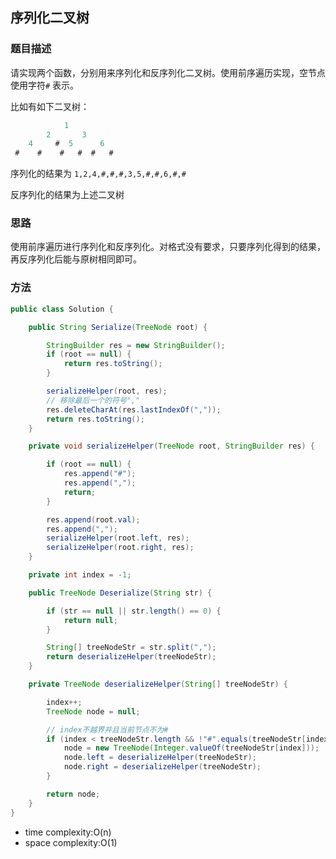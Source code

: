 ## 序列化二叉树

### 题目描述

请实现两个函数，分别用来序列化和反序列化二叉树。使用前序遍历实现，空节点使用字符`#` 表示。

比如有如下二叉树：

```java
			1
		2	 	3
	4	  #	 5		6
 #	  #	   #   #  #   #	
```

序列化的结果为 `1,2,4,#,#,#,3,5,#,#,6,#,#` 

反序列化的结果为上述二叉树

### 思路

使用前序遍历进行序列化和反序列化。对格式没有要求，只要序列化得到的结果，再反序列化后能与原树相同即可。

### 方法

```java
public class Solution {

    public String Serialize(TreeNode root) {

        StringBuilder res = new StringBuilder();
        if (root == null) {
            return res.toString();
        }

        serializeHelper(root, res);
        // 移除最后一个的符号","
        res.deleteCharAt(res.lastIndexOf(","));
        return res.toString();
    }

    private void serializeHelper(TreeNode root, StringBuilder res) {

        if (root == null) {
            res.append("#");
            res.append(",");
            return;
        }

        res.append(root.val);
        res.append(",");
        serializeHelper(root.left, res);
        serializeHelper(root.right, res);
    }

    private int index = -1;

    public TreeNode Deserialize(String str) {

        if (str == null || str.length() == 0) {
            return null;
        }

        String[] treeNodeStr = str.split(",");
        return deserializeHelper(treeNodeStr);
    }

    private TreeNode deserializeHelper(String[] treeNodeStr) {

        index++;
        TreeNode node = null;

        // index不越界并且当前节点不为#
        if (index < treeNodeStr.length && !"#".equals(treeNodeStr[index])) {
            node = new TreeNode(Integer.valueOf(treeNodeStr[index]));
            node.left = deserializeHelper(treeNodeStr);
            node.right = deserializeHelper(treeNodeStr);
        }

        return node;
    }
}
```

- time complexity:O(n)
- space complexity:O(1)
